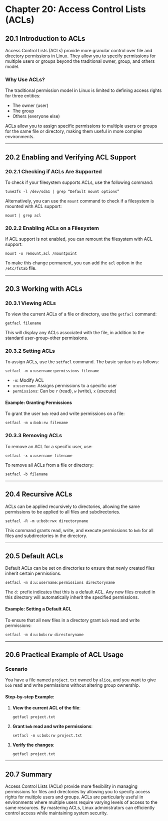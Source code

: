 # Chapter 20: Access Control Lists (ACLs)

## 20.1 Introduction to ACLs
Access Control Lists (ACLs) provide more granular control over file and directory permissions in Linux. They allow you to specify permissions for multiple users or groups beyond the traditional owner, group, and others model.

### Why Use ACLs?
The traditional permission model in Linux is limited to defining access rights for three entities: 
- The owner (user)
- The group
- Others (everyone else)

ACLs allow you to assign specific permissions to multiple users or groups for the same file or directory, making them useful in more complex environments.

---

## 20.2 Enabling and Verifying ACL Support

### 20.2.1 Checking if ACLs Are Supported
To check if your filesystem supports ACLs, use the following command:

`tune2fs -l /dev/sda1 | grep “Default mount options”`

Alternatively, you can use the `mount` command to check if a filesystem is mounted with ACL support:

`mount | grep acl`

### 20.2.2 Enabling ACLs on a Filesystem
If ACL support is not enabled, you can remount the filesystem with ACL support:

`mount -o remount,acl /mountpoint`

To make this change permanent, you can add the `acl` option in the `/etc/fstab` file.

---

## 20.3 Working with ACLs

### 20.3.1 Viewing ACLs
To view the current ACLs of a file or directory, use the `getfacl` command:

`getfacl filename`

This will display any ACLs associated with the file, in addition to the standard user-group-other permissions.

### 20.3.2 Setting ACLs
To assign ACLs, use the `setfacl` command. The basic syntax is as follows:

`setfacl -m u:username:permissions filename`

- `-m`: Modify ACL
- `u:username`: Assigns permissions to a specific user
- `permissions`: Can be `r` (read), `w` (write), `x` (execute)

#### Example: Granting Permissions
To grant the user `bob` read and write permissions on a file:

`setfacl -m u:bob:rw filename`

### 20.3.3 Removing ACLs
To remove an ACL for a specific user, use:

`setfacl -x u:username filename`

To remove all ACLs from a file or directory:

`setfacl -b filename`

---

## 20.4 Recursive ACLs
ACLs can be applied recursively to directories, allowing the same permissions to be applied to all files and subdirectories.

`setfacl -R -m u:bob:rwx directoryname`

This command grants read, write, and execute permissions to `bob` for all files and subdirectories in the directory.

---

## 20.5 Default ACLs
Default ACLs can be set on directories to ensure that newly created files inherit certain permissions.

`setfacl -m d:u:username:permissions directoryname`

The `d:` prefix indicates that this is a default ACL. Any new files created in this directory will automatically inherit the specified permissions.

#### Example: Setting a Default ACL
To ensure that all new files in a directory grant `bob` read and write permissions:

`setfacl -m d:u:bob:rw directoryname`

---

## 20.6 Practical Example of ACL Usage

### Scenario
You have a file named `project.txt` owned by `alice`, and you want to give `bob` read and write permissions without altering group ownership.

#### Step-by-step Example:

1. **View the current ACL of the file**:

    ```
    getfacl project.txt
    ```

2. **Grant `bob` read and write permissions**:

    ```
    setfacl -m u:bob:rw project.txt
    ```

3. **Verify the changes**:

    ```
    getfacl project.txt
    ```

---

## 20.7 Summary
Access Control Lists (ACLs) provide more flexibility in managing permissions for files and directories by allowing you to specify access rights for multiple users and groups. ACLs are particularly useful in environments where multiple users require varying levels of access to the same resources. By mastering ACLs, Linux administrators can efficiently control access while maintaining system security.

